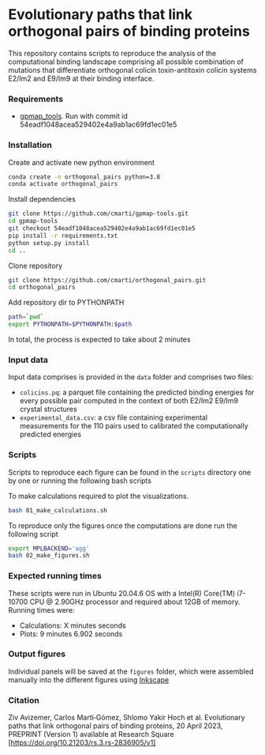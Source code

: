 # Evolutionary paths that link orthogonal pairs of binding proteins

This repository contains scripts to reproduce the analysis of the computational binding landscape comprising all possible combination of mutations that differentiate orthogonal colicin toxin-antitoxin colicin systems E2/Im2 and E9/Im9 at their binding interface.

### Requirements

- [gpmap_tools](https://github.com/cmarti/gpmap-tools). Run with commit id 54eadf1048acea529402e4a9ab1ac69fd1ec01e5

### Installation

Create and activate new python environment
```bash
conda create -n orthogonal_pairs python=3.8
conda activate orthogonal_pairs
```

Install dependencies
```bash
git clone https://github.com/cmarti/gpmap-tools.git
cd gpmap-tools
git checkout 54eadf1048acea529402e4a9ab1ac69fd1ec01e5
pip install -r requirements.txt
python setup.py install
cd ..
```

Clone repository
```bash
git clone https://github.com/cmarti/orthogonal_pairs.git
cd orthogonal_pairs
```

Add repository dir to PYTHONPATH
```bash
path=`pwd`
export PYTHONPATH=$PYTHONPATH:$path
```

In total, the process is expected to take about 2 minutes

### Input data

Input data comprises is provided in the `data` folder and comprises two files:

- `colicins.pq`: a parquet file containing the predicted binding energies for every possible pair computed in the context of both E2/Im2 E9/Im9 crystal structures
- `experimental_data.csv`: a csv file containing experimental measurements for the 110 pairs used to calibrated the computationally predicted energies

### Scripts

Scripts to reproduce each figure can be found in the `scripts` directory one by one or running the following bash scripts

To make calculations required to plot the visualizations.

```bash
bash 01_make_calculations.sh
```

To reproduce only the figures once the computations are done run the following script

```bash
export MPLBACKEND='agg'
bash 02_make_figures.sh
```

### Expected running times

These scripts were run in Ubuntu 20.04.6 OS with a Intel(R) Core(TM) i7-10700 CPU @ 2.90GHz processor and required about 12GB of memory. Running times were:
- Calculations:    X minutes       seconds
- Plots:           9 minutes 6.902 seconds


### Output figures

Individual panels will be saved at the `figures` folder, which were assembled manually into the different figures using [Inkscape](https://github.com/cmarti/gpmap-tools)

### Citation

Ziv Avizemer, Carlos Martí‐Gómez, Shlomo Yakir Hoch et al. Evolutionary paths that link orthogonal pairs of binding proteins, 20 April 2023, PREPRINT (Version 1) available at Research Square [https://doi.org/10.21203/rs.3.rs-2836905/v1]
